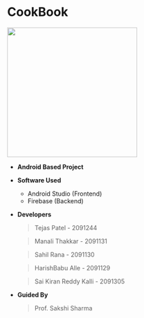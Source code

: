 # CookBook
  <img src="https://github.com/tejaspatel083/CookBook/blob/master/app/src/main/res/drawable-xxxhdpi/logo.png" width="300" height="300">

* **Android Based Project**

* **Software Used**
  - Android Studio (Frontend)
  - Firebase  (Backend)

* **Developers** 
  > Tejas Patel - 2091244

  > Manali Thakkar - 2091131  

  > Sahil Rana - 2091130  
  
  > HarishBabu Alle - 2091129

  > Sai Kiran Reddy Kalli - 2091305
  
* **Guided By**
  > Prof. Sakshi Sharma

  
